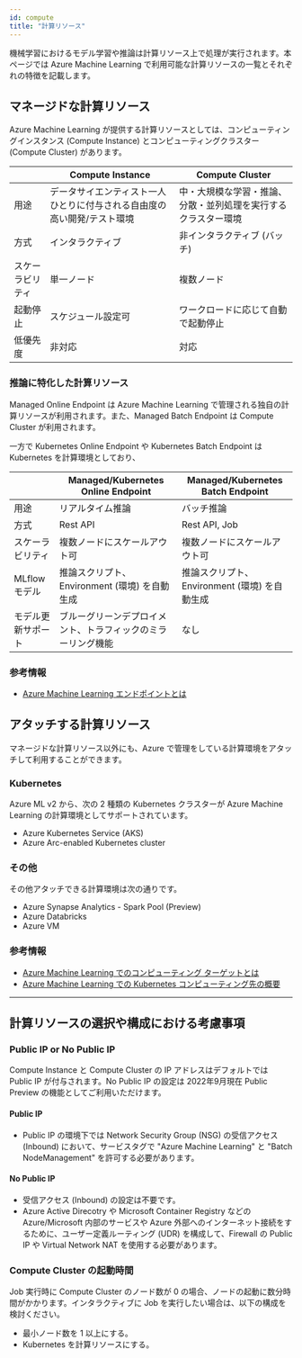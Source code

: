 ```yaml
---
id: compute
title: "計算リソース"
---
```


機械学習におけるモデル学習や推論は計算リソース上で処理が実行されます。本ページでは Azure Machine Learning で利用可能な計算リソースの一覧とそれぞれの特徴を記載します。


## マネージドな計算リソース

Azure Machine Learning が提供する計算リソースとしては、コンピューティングインスタンス (Compute Instance) とコンピューティングクラスター (Compute Cluster) があります。

|          |Compute Instance | Compute Cluster  |
|---------|---------|---------|
|用途|データサイエンティスト一人ひとりに付与される自由度の高い開発/テスト環境|中・大規模な学習・推論、分散・並列処理を実行するクラスター環境|
|方式|インタラクティブ|非インタラクティブ (バッチ)|
|スケーラビリティ|単一ノード|複数ノード|
|起動停止|スケジュール設定可|ワークロードに応じて自動で起動停止|
|低優先度|非対応|対応|

### 推論に特化した計算リソース

Managed Online Endpoint は Azure Machine Learning で管理される独自の計算リソースが利用されます。また、Managed Batch Endpoint は Compute Cluster が利用されます。

一方で Kubernetes Online Endpoint や Kubernetes Batch Endpoint は Kubernetes を計算環境としており、

|          |Managed/Kubernetes Online Endpoint |Managed/Kubernetes Batch Endpoint |
|---------|---------|---------|
|用途|リアルタイム推論|バッチ推論|
|方式|Rest API|Rest API, Job|
|スケーラビリティ|複数ノードにスケールアウト可|複数ノードにスケールアウト可|
|MLflow モデル| 推論スクリプト、Environment (環境) を自動生成  |  推論スクリプト、Environment (環境) を自動生成 
|モデル更新サポート|ブルーグリーンデプロイメント、トラフィックのミラーリング機能|なし|


### 参考情報
- [Azure Machine Learning エンドポイントとは](https://docs.microsoft.com/ja-JP/azure/machine-learning/concept-endpoints)


## アタッチする計算リソース

マネージドな計算リソース以外にも、Azure で管理をしている計算環境をアタッチして利用することができます。

### Kubernetes

Azure ML v2 から、次の 2 種類の Kubernetes クラスターが Azure Machine Learning の計算環境としてサポートされています。

- Azure Kubernetes Service (AKS)
- Azure Arc-enabled Kubernetes cluster

### その他

その他アタッチできる計算環境は次の通りです。

- Azure Synapse Analytics - Spark Pool (Preview)
- Azure Databricks
- Azure VM



### 参考情報
- [Azure Machine Learning でのコンピューティング ターゲットとは](https://docs.microsoft.com/ja-jp/azure/machine-learning/concept-compute-target)
- [Azure Machine Learning での Kubernetes コンピューティング先の概要](https://docs.microsoft.com/ja-JP/azure/machine-learning/how-to-attach-kubernetes-anywhere)


--- 

## 計算リソースの選択や構成における考慮事項

### Public IP or No Public IP

Compute Instance と Compute Cluster の IP アドレスはデフォルトでは Public IP が付与されます。No Public IP の設定は 2022年9月現在 Public Preview の機能としてご利用いただけます。

#### Public IP
- Public IP の環境下では Network Security Group (NSG) の受信アクセス (Inbound) において、サービスタグで "Azure Machine Learning" と "Batch NodeManagement" を許可する必要があります。


#### No Public IP
- 受信アクセス (Inbound) の設定は不要です。
- Azure Active Direcotry や Microsoft Container Registry などの Azure/Microsoft 内部のサービスや Azure 外部へのインターネット接続をするために、ユーザー定義ルーティング (UDR) を構成して、Firewall の Public IP や Virtual Network NAT を使用する必要があります。


### Compute Cluster の起動時間

Job 実行時に Compute Cluster のノード数が 0 の場合、ノードの起動に数分時間がかかります。インタラクティブに Job を実行したい場合は、以下の構成を検討ください。

- 最小ノード数を 1 以上にする。
- Kubernetes を計算リソースにする。